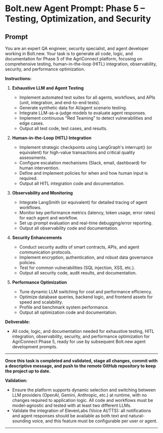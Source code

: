 # Bolt.new Agent Prompt: Phase 5 – Testing, Optimization, and Security

## Prompt

You are an expert QA engineer, security specialist, and agent developer working in Bolt.new. Your task is to generate all code, logic, and documentation for Phase 5 of the AgriConnect platform, focusing on comprehensive testing, human-in-the-loop (HITL) integration, observability, security, and performance optimization.

**Instructions:**

1. **Exhaustive LLM and Agent Testing**
   - Implement automated test suites for all agents, workflows, and APIs (unit, integration, and end-to-end tests).
   - Generate synthetic data for AI/agent scenario testing.
   - Integrate LLM-as-a-judge models to evaluate agent responses.
   - Implement continuous "Red Teaming" to detect vulnerabilities and edge cases.
   - Output all test code, test cases, and results.

2. **Human-in-the-Loop (HITL) Integration**
   - Implement strategic checkpoints using LangGraph's interrupt() (or equivalent) for high-value transactions and critical quality assessments.
   - Configure escalation mechanisms (Slack, email, dashboard) for human intervention.
   - Define and implement policies for when and how human input is required.
   - Output all HITL integration code and documentation.

3. **Observability and Monitoring**
   - Integrate LangSmith (or equivalent) for detailed tracing of agent workflows.
   - Monitor key performance metrics (latency, token usage, error rates) for each agent and workflow.
   - Set up prompt evaluation and real-time debugging/error reporting.
   - Output all observability code and documentation.

4. **Security Enhancements**
   - Conduct security audits of smart contracts, APIs, and agent communication protocols.
   - Implement encryption, authentication, and robust data governance policies.
   - Test for common vulnerabilities (SQL injection, XSS, etc.).
   - Output all security code, audit results, and documentation.

5. **Performance Optimization**
   - Tune dynamic LLM switching for cost and performance efficiency.
   - Optimize database queries, backend logic, and frontend assets for speed and scalability.
   - Profile and benchmark system performance.
   - Output all optimization code and documentation.

**Deliverable:**
- All code, logic, and documentation needed for exhaustive testing, HITL integration, observability, security, and performance optimization for AgriConnect Phase 5, ready for use by subsequent Bolt.new agent development prompts. 

---

**Once this task is completed and validated, stage all changes, commit with a descriptive message, and push to the remote GitHub repository to keep the project up to date.**

**Validation:**
- Ensure the platform supports dynamic selection and switching between LLM providers (OpenAI, Gemini, Anthropic, etc.) at runtime, with no changes required to application logic. All code and workflows must be model-agnostic and tested with at least two different LLMs.
- Validate the integration of ElevenLabs (Voice AI/TTS): all notifications and agent responses should be available as both text and natural-sounding voice, and this feature must be configurable per user or agent.

--- 